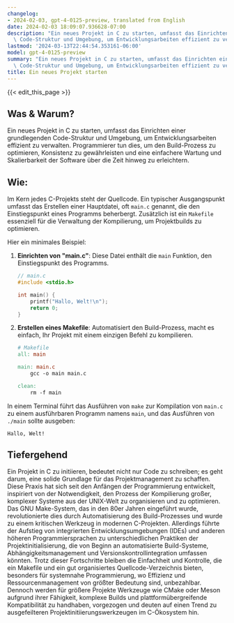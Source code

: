 ```yaml
---
changelog:
- 2024-02-03, gpt-4-0125-preview, translated from English
date: 2024-02-03 18:09:07.936628-07:00
description: "Ein neues Projekt in C zu starten, umfasst das Einrichten einer grundlegenden\
  \ Code-Struktur und Umgebung, um Entwicklungsarbeiten effizient zu verwalten.\u2026"
lastmod: '2024-03-13T22:44:54.353161-06:00'
model: gpt-4-0125-preview
summary: "Ein neues Projekt in C zu starten, umfasst das Einrichten einer grundlegenden\
  \ Code-Struktur und Umgebung, um Entwicklungsarbeiten effizient zu verwalten.\u2026"
title: Ein neues Projekt starten
---
```


{{< edit_this_page >}}

## Was & Warum?

Ein neues Projekt in C zu starten, umfasst das Einrichten einer grundlegenden Code-Struktur und Umgebung, um Entwicklungsarbeiten effizient zu verwalten. Programmierer tun dies, um den Build-Prozess zu optimieren, Konsistenz zu gewährleisten und eine einfachere Wartung und Skalierbarkeit der Software über die Zeit hinweg zu erleichtern.

## Wie:

Im Kern jedes C-Projekts steht der Quellcode. Ein typischer Ausgangspunkt umfasst das Erstellen einer Hauptdatei, oft `main.c` genannt, die den Einstiegspunkt eines Programms beherbergt. Zusätzlich ist ein `Makefile` essenziell für die Verwaltung der Kompilierung, um Projektbuilds zu optimieren.

Hier ein minimales Beispiel:

1. **Einrichten von "main.c"**: Diese Datei enthält die `main` Funktion, den Einstiegspunkt des Programms.

    ```c
    // main.c
    #include <stdio.h>

    int main() {
        printf("Hallo, Welt!\n");
        return 0;
    }
    ```

2. **Erstellen eines Makefile**: Automatisiert den Build-Prozess, macht es einfach, Ihr Projekt mit einem einzigen Befehl zu kompilieren.

    ```makefile
    # Makefile
    all: main

    main: main.c
        gcc -o main main.c

    clean:
        rm -f main
    ```

In einem Terminal führt das Ausführen von `make` zur Kompilation von `main.c` zu einem ausführbaren Programm namens `main`, und das Ausführen von `./main` sollte ausgeben:
```
Hallo, Welt!
```

## Tiefergehend

Ein Projekt in C zu initiieren, bedeutet nicht nur Code zu schreiben; es geht darum, eine solide Grundlage für das Projektmanagement zu schaffen. Diese Praxis hat sich seit den Anfängen der Programmierung entwickelt, inspiriert von der Notwendigkeit, den Prozess der Kompilierung großer, komplexer Systeme aus der UNIX-Welt zu organisieren und zu optimieren. Das GNU Make-System, das in den 80er Jahren eingeführt wurde, revolutionierte dies durch Automatisierung des Build-Prozesses und wurde zu einem kritischen Werkzeug in modernen C-Projekten. Allerdings führte der Aufstieg von integrierten Entwicklungsumgebungen (IDEs) und anderen höheren Programmiersprachen zu unterschiedlichen Praktiken der Projektinitialisierung, die von Beginn an automatisierte Build-Systeme, Abhängigkeitsmanagement und Versionskontrollintegration umfassen könnten. Trotz dieser Fortschritte bleiben die Einfachheit und Kontrolle, die ein Makefile und ein gut organisiertes Quellcode-Verzeichnis bieten, besonders für systemnahe Programmierung, wo Effizienz und Ressourcenmanagement von größter Bedeutung sind, unbezahlbar. Dennoch werden für größere Projekte Werkzeuge wie CMake oder Meson aufgrund ihrer Fähigkeit, komplexe Builds und plattformübergreifende Kompatibilität zu handhaben, vorgezogen und deuten auf einen Trend zu ausgefeilteren Projektinitiierungswerkzeugen im C-Ökosystem hin.
